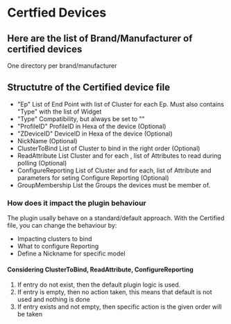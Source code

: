 # Certfied Devices

## Here are the list of Brand/Manufacturer of certified devices

One directory per brand/manufacturer


## Structutre of the Certified device file

* "Ep" 	List of End Point with list of Cluster for each Ep. Must also contains "Type" with the list of Widget
* "Type" 	 Compatibility, but always be set to ""
* "ProfileID" 	ProfileID in Hexa of the device (Optional)
* "ZDeviceID" 	DeviceID in Hexa of the device (Optional)
* NickName 	(Optional)
* ClusterToBind 	List of Cluster to bind in the right order (Optional)
* ReadAttribute 	List Cluster and for each , list of Attributes to read during polling (Optional)
* ConfigureReporting 	 List of Cluster and for each, list of Attribute and parameters for seting Configure Reporting (Optional)
* GroupMembership       List the Groups the devices must be member of.


### How does it impact the plugin behaviour
The plugin usally behave on a standard/default approach. With the Certified file, you can change the behaviour by:

* Impacting clusters to bind
* What to configure Reporting
* Define a Nickname for specific model


#### Considering ClusterToBind, ReadAttribute, ConfigureReporting
1. If entry do not exist, then the default plugin logic is used.
1. If entry is empty, then no action taken, this means that default is not used and nothing is done
1. If entry exists and not empty, then specific action is the given order will be taken
